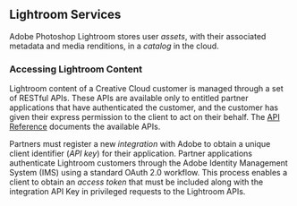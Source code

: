 ## Lightroom Services

Adobe Photoshop Lightroom stores user _assets_, with their associated metadata and media renditions, in a _catalog_ in the cloud.

### Accessing Lightroom Content

Lightroom content of a Creative Cloud customer is managed through a set of RESTful APIs. These APIs are available only to entitled partner applications that have authenticated the customer, and the customer has given their express permission to the client to act on their behalf. The [API Reference](https://www.adobe.io/apis/creativecloud/lightroom/apidocs.html) documents the available APIs.

Partners must register a new _integration_ with Adobe to obtain a unique client identifier (_API key_) for their application. Partner applications authenticate Lightroom customers through the Adobe Identity Management System (IMS) using a standard OAuth 2.0 workflow. This process enables a client to obtain an _access token_ that must be included along with the integration API Key in privileged requests to the Lightroom APIs.